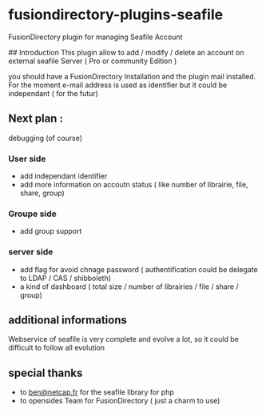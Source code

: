 # fusiondirectory-plugins-seafile
FusionDirectory plugin for managing Seafile Account

## Introduction
This plugin allow to add / modify / delete an account on external seafile Server ( Pro or community Edition )

you should have a FusionDirectory Installation and the plugin mail installed.
For the moment e-mail address is used as identifier but it could be independant ( for the futur)

## Next plan :
debugging (of course)

### User side
+ add independant identifier
+ add more information on accoutn status ( like number of librairie, file, share, group)

### Groupe side
+ add group support


### server side
+ add flag for avoid chnage password ( authentification could be delegate to LDAP / CAS / shibboleth)
+ a kind of dashboard ( total size / number of librairies / file / share / group)

## additional informations
Webservice of seafile is very complete and evolve a lot, so it could be difficult to follow all evolution

## special thanks 
+ to ben@netcap.fr for the seafile library for php
+ to opensides Team for FusionDirectory ( just a charm to use)

